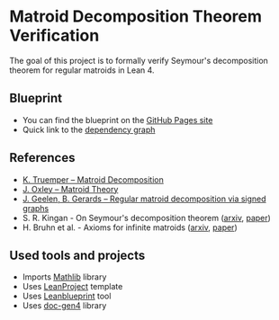# Matroid Decomposition Theorem Verification

The goal of this project is to formally verify Seymour's decomposition theorem for regular matroids in Lean 4.

## Blueprint

- You can find the blueprint on the [GitHub Pages site](https://ivan-sergeyev.github.io/seymour/)
- Quick link to the [dependency graph](https://ivan-sergeyev.github.io/seymour/blueprint/dep_graph_document.html)

## References

- [K. Truemper – Matroid Decomposition](https://www2.math.ethz.ch/EMIS/monographs/md/)
- [J. Oxley – Matroid Theory](https://doi.org/10.1093/acprof:oso/9780198566946.001.0001)
- [J. Geelen, B. Gerards – Regular matroid decomposition via signed graphs](https://www.math.uwaterloo.ca/~jfgeelen/Publications/regular.pdf)
- S. R. Kingan - On Seymour's decomposition theorem ([arxiv](https://arxiv.org/abs/1403.7757), [paper](https://doi.org/10.1007/s00026-015-0261-1))
- H. Bruhn et al. - Axioms for infinite matroids ([arxiv](https://arxiv.org/abs/1003.3919), [paper](https://doi.org/10.1016/j.aim.2013.01.011))

## Used tools and projects

- Imports [Mathlib](https://github.com/leanprover-community/mathlib4) library
- Uses [LeanProject](https://github.com/pitmonticone/LeanProject) template
- Uses [Leanblueprint](https://github.com/PatrickMassot/leanblueprint) tool
- Uses [doc-gen4](https://github.com/leanprover/doc-gen4) library
